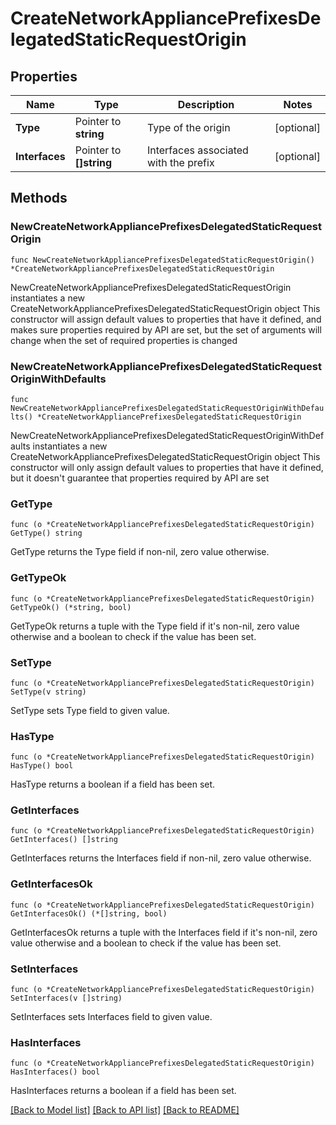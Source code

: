 # CreateNetworkAppliancePrefixesDelegatedStaticRequestOrigin

## Properties

Name | Type | Description | Notes
------------ | ------------- | ------------- | -------------
**Type** | Pointer to **string** | Type of the origin | [optional] 
**Interfaces** | Pointer to **[]string** | Interfaces associated with the prefix | [optional] 

## Methods

### NewCreateNetworkAppliancePrefixesDelegatedStaticRequestOrigin

`func NewCreateNetworkAppliancePrefixesDelegatedStaticRequestOrigin() *CreateNetworkAppliancePrefixesDelegatedStaticRequestOrigin`

NewCreateNetworkAppliancePrefixesDelegatedStaticRequestOrigin instantiates a new CreateNetworkAppliancePrefixesDelegatedStaticRequestOrigin object
This constructor will assign default values to properties that have it defined,
and makes sure properties required by API are set, but the set of arguments
will change when the set of required properties is changed

### NewCreateNetworkAppliancePrefixesDelegatedStaticRequestOriginWithDefaults

`func NewCreateNetworkAppliancePrefixesDelegatedStaticRequestOriginWithDefaults() *CreateNetworkAppliancePrefixesDelegatedStaticRequestOrigin`

NewCreateNetworkAppliancePrefixesDelegatedStaticRequestOriginWithDefaults instantiates a new CreateNetworkAppliancePrefixesDelegatedStaticRequestOrigin object
This constructor will only assign default values to properties that have it defined,
but it doesn't guarantee that properties required by API are set

### GetType

`func (o *CreateNetworkAppliancePrefixesDelegatedStaticRequestOrigin) GetType() string`

GetType returns the Type field if non-nil, zero value otherwise.

### GetTypeOk

`func (o *CreateNetworkAppliancePrefixesDelegatedStaticRequestOrigin) GetTypeOk() (*string, bool)`

GetTypeOk returns a tuple with the Type field if it's non-nil, zero value otherwise
and a boolean to check if the value has been set.

### SetType

`func (o *CreateNetworkAppliancePrefixesDelegatedStaticRequestOrigin) SetType(v string)`

SetType sets Type field to given value.

### HasType

`func (o *CreateNetworkAppliancePrefixesDelegatedStaticRequestOrigin) HasType() bool`

HasType returns a boolean if a field has been set.

### GetInterfaces

`func (o *CreateNetworkAppliancePrefixesDelegatedStaticRequestOrigin) GetInterfaces() []string`

GetInterfaces returns the Interfaces field if non-nil, zero value otherwise.

### GetInterfacesOk

`func (o *CreateNetworkAppliancePrefixesDelegatedStaticRequestOrigin) GetInterfacesOk() (*[]string, bool)`

GetInterfacesOk returns a tuple with the Interfaces field if it's non-nil, zero value otherwise
and a boolean to check if the value has been set.

### SetInterfaces

`func (o *CreateNetworkAppliancePrefixesDelegatedStaticRequestOrigin) SetInterfaces(v []string)`

SetInterfaces sets Interfaces field to given value.

### HasInterfaces

`func (o *CreateNetworkAppliancePrefixesDelegatedStaticRequestOrigin) HasInterfaces() bool`

HasInterfaces returns a boolean if a field has been set.


[[Back to Model list]](../README.md#documentation-for-models) [[Back to API list]](../README.md#documentation-for-api-endpoints) [[Back to README]](../README.md)


